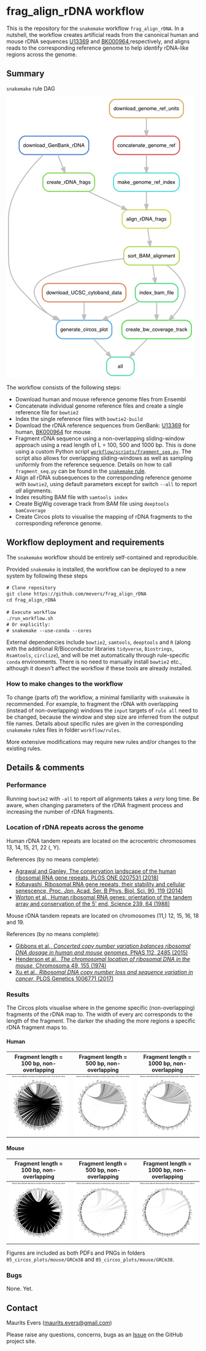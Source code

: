 # frag_align_rDNA workflow

This is the repository for the `snakemake` workflow `frag_align_rDNA`. In a
nutshell, the workflow creates artificial reads from the canonical human and
mouse rDNA sequences [U13369](https://www.ncbi.nlm.nih.gov/nuccore/555853)
and [BK000964](https://www.ncbi.nlm.nih.gov/nuccore/BK000964),respectively, and
aligns reads to the corresponding reference genome to help identify rDNA-like
regions across the genome.


## Summary

`snakemake` rule DAG

![alt_text](workflow_rulegraph.png)

The workflow consists of the following steps:

- Download human and mouse reference genome files from Ensembl
- Concatenate individual genome reference files and create a single reference
file for `bowtie2`
- Index the single reference files with `bowtie2-build`
- Download the rDNA reference sequences from GenBank:
[U13369](https://www.ncbi.nlm.nih.gov/nuccore/555853) for human,
[BK000964](https://www.ncbi.nlm.nih.gov/nuccore/BK000964) for mouse.
- Fragment rDNA sequence using a non-overlapping sliding-window approach using
a read length of L = 100, 500 and 1000 bp. This is done using a custom Python
script [`workflow/scripts/fragment_seq.py`](workflow/scripts/fragment_seq.py).
The script also allows for overlapping sliding-windows as well as sampling
uniformly from the reference sequence. Details on how to call `fragment_seq.py`
can be found in the [`snakemake` rule](workflow/rules/create_align_rDNA_frags.smk).
- Align all rDNA subsequences to the corresponding reference genome with
`bowtie2`, using default parameters except for switch `--all` to report *all*
alignments.
- Index resulting BAM file with `samtools index`
- Create BigWig coverage track from BAM file using `deeptools` `bamCoverage`
- Create Circos plots to visualise the mapping of rDNA fragments to the
corresponding reference genome.


## Workflow deployment and requirements

The `snakemake` workflow should be entirely self-contained and reproducible.

Provided `snakemake` is installed, the workflow can be deployed to a new system
by following these steps

```
# Clone repository
git clone https://github.com/mevers/frag_align_rDNA
cd frag_align_rDNA

# Execute workflow
./run_workflow.sh
# Or explicitly:
# snakemake --use-conda --cores
```

External dependencies include `bowtie2`, `samtools`, `deeptools` and `R` (along
with the additional R/Bioconductor libraries `tidyverse`, `Biostrings`,
`Rsamtools`, `circlize`), and will be met automatically through rule-specific
`conda` environments. There is no need to manually install `bowtie2` etc.,
although it doesn't affect the workflow if these tools are already installed.

### How to make changes to the workflow

To change (parts of) the workflow, a minimal familiarity with `snakemake` is
recommended. For example, to fragment the rDNA with overlapping (instead of
non-overlapping) windows the `input` targets of `rule all` need to be changed,
because the window and step size are inferred from the output file names.
Details about specific rules are given in the corresponding `snakemake` rules
files in folder `workflow/rules`.

More extensive modifications may require new rules and/or changes to the
existing rules. 


## Details & comments

### Performance

Running `bowtie2` with `-all` to report *all* alignments takes a *very* long
time. Be aware, when changing parameters of the rDNA fragment process and
increasing the number of rDNA fragments.

### Location of rDNA repeats across the genome

Human rDNA tandem repeats are located on the acrocentric chromosomes 13, 14,
15, 21, 22 (, Y).

References (by no means complete):

- [Agrawal and Ganley, The conservation landscape of the human ribosomal RNA gene repeats, PLOS ONE 0207531 (2018)](https://journals.plos.org/plosone/article?id=10.1371/journal.pone.0207531)
- [Kobayashi, Ribosomal RNA gene repeats, their stability and cellular senescence, Proc. Jpn. Acad. Ser. B Phys. Biol. Sci. 90, 119 (2014)](https://www.ncbi.nlm.nih.gov/pmc/articles/PMC4055705/)
- [Worton et al., Human ribosomal RNA genes: orientation of the tandem array and conservation of the 5' end, Science 239, 64 (1988)](https://www.ncbi.nlm.nih.gov/pubmed/3336775)


Mouse rDNA tandem repeats are located on chromosomes (11,) 12, 15, 16, 18 and 19.

References (by no means complete):

- [Gibbons et al., *Concerted copy number variation balances ribosomal DNA dosage in human and mouse genomes*, PNAS 112, 2485 (2015)](https://www.pnas.org/content/112/8/2485)
- [Henderson et al., *The chromosomal location of ribosomal DNA in the mouse*, Chromosoma 49, 155 (1974)](https://link-springer-com.virtual.anu.edu.au/article/10.1007/BF00348887)
- [Xu et al., *Ribosomal DNA copy number loss and sequence variation in cancer*, PLOS Genetics 1006771 (2017)](https://journals.plos.org/plosgenetics/article?id=10.1371/journal.pgen.1006771)


### Results

The Circos plots visualise where in the genome specific (non-overlapping)
fragments of the rDNA map to. The width of every arc corresponds to the length
of the fragment. The darker the shading the more regions a specific rDNA
fragment maps to.

#### Human

Fragment length = 100 bp, non-overlapping | Fragment length = 500 bp, non-overlapping | Fragment length = 1000 bp, non-overlapping
:---------:|:----------:|:-----------:
![alt_text](05_circos_plots/human/GRCh38/circos_rDNA_frags_len100_step100.png) | ![alt_text](05_circos_plots/human/GRCh38/circos_rDNA_frags_len500_step500.png) | ![alt_text](05_circos_plots/human/GRCh38/circos_rDNA_frags_len1000_step1000.png)

#### Mouse

Fragment length = 100 bp, non-overlapping | Fragment length = 500 bp, non-overlapping | Fragment length = 1000 bp, non-overlapping
:---------:|:----------:|:-----------:
![alt_text](05_circos_plots/mouse/GRCm38/circos_rDNA_frags_len100_step100.png) | ![alt_text](05_circos_plots/mouse/GRCm38/circos_rDNA_frags_len500_step500.png) | ![alt_text](05_circos_plots/mouse/GRCm38/circos_rDNA_frags_len1000_step1000.png)


Figures are included as both PDFs and PNGs in folders `05_circos_plots/mouse/GRCm38` and `05_circos_plots/mouse/GRCm38`.


### Bugs

None. Yet.


## Contact

Maurits Evers (maurits.evers@gmail.com)

Please raise any questions, concerns, bugs as an [Issue](https://github.com/mevers/frag_align_rDNA/issues) on the GitHub project
site.

